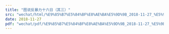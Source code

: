 ```yaml
---
title: "图说反暴力十六日（其三）"
src: "wechat/html/%E9%85%B7%E5%84%BF%E8%AE%BA%E5%9D%9B_2018-11-27_%E5%9B%BE%E8%AF%B4%E5%8F%8D%E6%9A%B4%E5%8A%9B%E5%8D%81%E5%85%AD%E6%97%A5%EF%BC%88%E5%85%B6%E4%B8%89%EF%BC%89.html"
date: 2018-11-27
pdf: "wechat/pdf/%E9%85%B7%E5%84%BF%E8%AE%BA%E5%9D%9B_2018-11-27_%E5%9B%BE%E8%AF%B4%E5%8F%8D%E6%9A%B4%E5%8A%9B%E5%8D%81%E5%85%AD%E6%97%A5%EF%BC%88%E5%85%B6%E4%B8%89%EF%BC%89.pdf"
---
```

